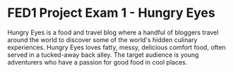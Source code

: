 # FED1 Project Exam 1 - Hungry Eyes

Hungry Eyes is a food and travel blog where a handful of bloggers travel around the world to discover some of the world's hidden culinary experiences. Hungry Eyes loves fatty, messy, delicious comfort food, often served in a tucked-away back alley. The target audience is young adventurers who have a passion for good food in cool places.

